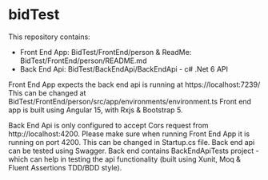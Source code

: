 # bidTest

This repository contains:
- Front End App: BidTest/FrontEnd/person & ReadMe: BidTest/FrontEnd/person/README.md
- Back End Api: BidTest/BackEndApi/BackEndApi - c# .Net 6 API

Front End App expects the back end api is running at https://localhost:7239/
This can be changed at BidTest/FrontEnd/person/src/app/environments/environment.ts
Front end app is built using Angular 15, with Rxjs & Bootstrap 5.

Back End Api is only configured to accept Cors request from http://localhost:4200. Please make sure when running Front End App it is running on port 4200.
This can be changed in Startup.cs file.
Back end api can be tested using Swagger.
Back end contains BackEndApiTests project - which can help in testing the api functionality (built using Xunit, Moq & Fluent Assertions TDD/BDD style).
